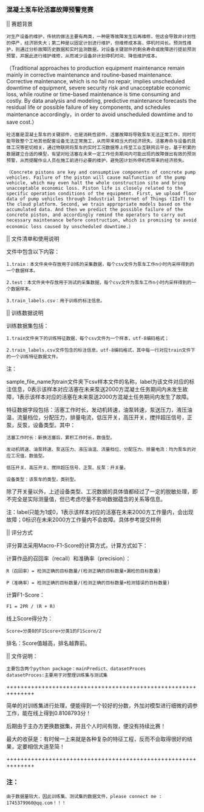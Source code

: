 ### 混凝土泵车砼活塞故障预警竞赛

|| 赛题背景

    对生产设备的维护，传统的做法主要有两类，一种是等故障发生后再维修，但这会导致非计划性的停产，经济损失大；第二种是以固定计划进行维护，但维修成本高，停机时间长。预测性维护，则通过分析故障历史数据和实时监测数据，对设备关键部件的剩余寿命或故障进行提前预测预警，并据此进行维护维修，从而减少设备非计划停机时间、降低维护成本。

   （Traditional approaches to production equipment maintenance remain mainly in corrective maintenance and routine-based maintenance. Corrective maintenance, which is no fail no repair, implies unscheduled downtime of equipment, severe security risk and unacceptable economic loss, while routine or time-based maintenance is time consuming and costly. By data analysis and modeling, predictive maintenance forecasts the residual life or possible failure of key components, and schedules maintenance accordingly，in order to avoid unscheduled downtime and to save cost.）

    砼活塞是混凝土泵车的关键部件，也是消耗性部件，活塞故障将导致泵车无法正常工作，同时可能导致整个工地其他配套设备无法正常施工，从而带来相当大的经济损失。活塞寿命与设备的具体工况等密切相关，通过物联网将泵车的实时工况数据等上传至工业互联网云平台，基于积累的数据建立合适的模型，有望对砼活塞在未来一定工作任务期间内可能出现的故障做出有效的预测预警，从而提醒作业人员在施工前进行必要的维护，避免因计划外停机而带来的经济损失。

    （Concrete pistons are key and consumptive components of concrete pump vehicles. Failure of the piston will cause malfunction of the pump vehicle, which may even halt the whole construction site and bring unacceptable economic loss. Piston life is closely related to the specific operation conditions of the equipment. First, we upload floor data of pump vehicles through Industrial Internet of Things (IIoT) to the cloud platform. Second, we train appropriate models based on the accumulated data. And then we predict the possible failure of the concrete piston, and accordingly remind the operators to carry out necessary maintenance before construction, which is promising to avoid economic loss caused by unscheduled downtime.）

|| 文件清单和使用说明

文件中包含以下内容：

    1.train：本文件夹中存放用于训练的采集数据，每个csv文件为泵车工作n小时内采样得到的一个数据样本。

    2.test：本文件夹中存放用于测试的采集数据，每个csv文件为泵车工作n小时内采样得到的一个数据样本。

    3.train_labels.csv：用于训练的标注信息。

|| 训练数据说明

训练数据集包括：

    1.train文件夹下的训练特征数据，每个csv文件为一个样本，utf-8编码格式；

    2.train_labels.csv文件包含的标注信息，utf-8编码格式，其中每一行对应train文件下的一个训练特征数据文件。

注：

sample_file_name为train文件夹下csv样本文件的名称，label为该文件对应的标注信息，0表示该样本对应活塞在未来泵送2000方混凝土任务期间内未发生故障，1表示该样本对应的活塞在未来泵送2000方混凝土任务期间内发生了故障。

特征数据字段包括：活塞工作时长，发动机转速，油泵转速，泵送压力，液压油温，流量档位，分配压力，排量电流，低压开关，高压开关，搅拌超压信号，正泵，反泵，设备类型。其中：

    活塞工作时长：新换活塞后，累积工作时长，数值型。

    发动机转速、油泵转速、泵送压力、液压油温、流量档位、分配压力、排量电流：均为泵车的对应工况值，数值型。

    低压开关、高压开关、搅拌超压信号、正泵、反泵：开关量。

    设备类型：该泵车的类型，类别型。

除了开关量以外，上述设备类型、工况数据的具体值都经过了一定的脱敏处理，即不完全是实际测量值，但已考虑尽量不影响数据蕴含的关系等信息。

注：label只能为1或0，1表示该样本对应的活塞在未来2000方工作量内，会出现故障；0标识在未来2000方工作量内不会故障。具体参考提交样例

|| 评分方式

评分算法采用Macro-F1-Score的计算方式，计算方式如下：

计算作品的召回率（recall）和准确率（precision）：

    R（召回率）= 检测正确的目标数量/(检测正确的目标数量+漏检的目标数量)

    P（准确率）= 检测正确的目标数量/(检测正确的目标数量+检测错误的目标数量)

计算F1-Score：

    F1 = 2PR / (R + R)

线上Score得分为：

    Score=分类0的F1Score+分类1的F1Score/2

排名：Score值越高，排名越靠前。

|| 文件说明：

    主要包含两个python package：mainPredict、datasetProces
    datasetProces:主要用于对整理训练集与测试集

++++++++++++++++++++++++++++++++++++++++++++++++++++++++++++++

简单的对训练集进行处理，便能得到一个较好的分数，外加对模型进行细微的调参工作，能在线上得到0.8108793分！

后期由于主办方更换数据集，并且个人时间有限，便没有持续比赛！

最大的收获是：有时候一上来就是各种复杂的特征工程，反而不会取得很好的结果，定要相信大道至简！

++++++++++++++++++++++++++++++++++++++++++++++++++++++++++++++

### 注：

    由于数据量较大，因此训练集、测试集的数据文件，please connect me : 1745379960@qq.com！！！
